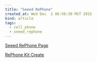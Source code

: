 ```yaml
---
title: "Seeed RePhone"
created_at: Wed Dec  2 06:56:38 MST 2015
kind: article
tags:
  - cell_phone
  - seeed_rephone
---
```


<a href="http://www.seeed.cc/rephone/" target="_blank">Seeed RePhone Page</a>

<a href="http://www.seeedstudio.com/depot/RePhone-Kit-Create-p-2552.html?ref=newInBazaar" target="_blank">RePhone Kit Create</a>


<!--
html boilerplate
<a href="" target="_blank"></a>
<img src="" width="400px">
-->
